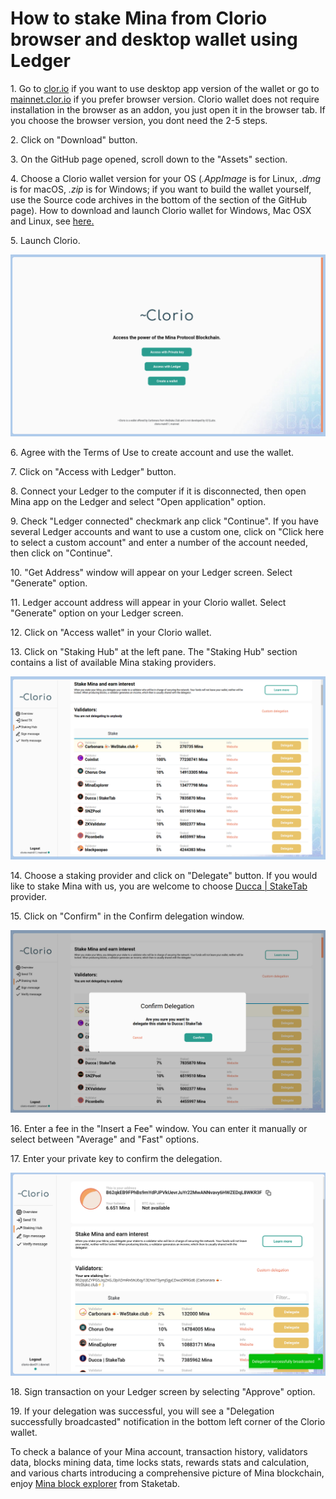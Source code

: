 # How to stake Mina from Clorio browser and desktop wallet using Ledger

1\. Go to [clor.io](https://clor.io) if you want to use desktop app version of the wallet or go to [mainnet.clor.io](https://mainnet.clor.io) if you prefer browser version. Clorio wallet does not require installation in the browser as an addon, you just open it in the browser tab. If you choose the browser version, you dont need the 2-5 steps.

2\. Click on "Download" button.

3\. On the GitHub page opened, scroll down to the "Assets" section.

4\. Choose a Clorio wallet version for your OS (_.AppImage_ is for Linux, _.dmg_ is for macOS, _.zip_ is for Windows; if you want to build the wallet yourself, use the Source code archives in the bottom of the section of the GitHub page). How to download and launch Clorio wallet for Windows, Mac OSX and Linux, see [here](https://docs.clor.io/desktop-application/download-clorio-wallet-for-windows-mac-osx-and-linux)[.](https://docs.clor.io/desktop-application/download-clorio-wallet-for-windows-mac-osx-and-linux])

5\. Launch Clorio.

![](../../../../.gitbook/assets/clor-1.png)

6\. Agree with the Terms of Use to create account and use the wallet.

7\. Click on "Access with Ledger" button.

8\. Connect your Ledger to the computer if it is disconnected, then open Mina app on the Ledger and select "Open application" option.

9\. Check "Ledger connected" checkmark anp click "Continue". If you have several Ledger accounts and want to use a custom one, click on "Click here to select a custom account" and enter a number of the account needed, then click on "Continue".

10\. "Get Address" window will appear on your Ledger screen. Select "Generate" option.

11\. Ledger account address will appear in your Clorio wallet. Select "Generate" option on your Ledger screen.

12\. Click on "Access wallet" in your Clorio wallet.

13\. Click on "Staking Hub" at the left pane. The "Staking Hub" section contains a list of available Mina staking providers.

![](../../../../.gitbook/assets/clor-4.png)

14\. Choose a staking provider and click on "Delegate" button. If you would like to stake Mina with us, you are welcome to choose [Ducca | StakeTab](http://staketab.com) provider.

15\. Click on "Confirm" in the Confirm delegation window.

![](../../../../.gitbook/assets/clor-5.png)

16\. Enter a fee in the "Insert a Fee" window. You can enter it manually or select between "Average" and "Fast" options.

17\. Enter your private key to confirm the delegation.

![](../../../../.gitbook/assets/clor-6.png)

18\. Sign transaction on your Ledger screen by selecting "Approve" option.

19\. If your delegation was successful, you will see a "Delegation successfully broadcasted" notification in the bottom left corner of the Clorio wallet.

To check a balance of your Mina account, transaction history, validators data, blocks mining data, time locks stats, rewards stats and calculation, and various charts introducing a comprehensive picture of Mina blockchain, enjoy [Mina block explorer](https://mina.staketab.com) from Staketab.
